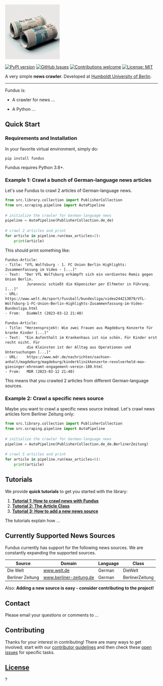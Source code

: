 <img alt="alt text" src="resources/fundus_logo.png" width="180"/>

[![PyPI version](https://badge.fury.io/py/fundus.svg)](https://badge.fury.io/py/fundus)
[![GitHub Issues](https://img.shields.io/github/issues/flairNLP/fundus.svg)](https://github.com/flairNLP/fundus/issues)
[![Contributions welcome](https://img.shields.io/badge/contributions-welcome-brightgreen.svg)](CONTRIBUTING.md)
[![License: MIT](https://img.shields.io/badge/License-MIT-brightgreen.svg)](https://opensource.org/licenses/MIT)

A very simple **news crawler**. 
Developed at [Humboldt University of Berlin](https://www.informatik.hu-berlin.de/en/forschung-en/gebiete/ml-en/).

---

Fundus is:
* A crawler for news ...

* A Python ...

## Quick Start

### Requirements and Installation

In your favorite virtual environment, simply do:

```
pip install fundus
```

Fundus requires Python 3.8+. 

### Example 1: Crawl a bunch of German-language news articles

Let's use Fundus to crawl 2 articles of German-language news. 

```python
from src.library.collection import PublisherCollection
from src.scraping.pipeline import AutoPipeline

# initialize the crawler for German-language news
pipeline = AutoPipeline(PublisherCollection.de_de)

# crawl 2 articles and print
for article in pipeline.run(max_articles=2):
    print(article)
```

This should print something like:

```console
Fundus-Article:
- Title: "VfL Wolfsburg - 1. FC Union Berlin Highlights: Zusammenfassung im Video - [...]"
- Text:  "Der VfL Wolfsburg erkämpft sich ein verdientes Remis gegen Union Berlin.
          Juranovic schießt die Köpenicker per Elfmeter in Führung. [...]"
- URL:    https://www.welt.de/sport/fussball/bundesliga/video244213079/VfL-Wolfsburg-1-FC-Union-Berlin-Highlights-Zusammenfassung-im-Video-Bundesliga.html
- From:   DieWelt (2023-03-12 21:40)

Fundus-Article:
- Title: "Herzensprojekt: Wie zwei Frauen aus Magdeburg Konzerte für kranke Kinder [...]"
- Text:  "Ein Aufenthalt im Krankenhaus ist nie schön. Für Kinder erst recht nicht. Für
          die Kleinsten ist der Alltag aus Operationen und Untersuchungen [...]"
- URL:    https://www.mdr.de/nachrichten/sachsen-anhalt/magdeburg/magdeburg/kinderklinikkonzerte-revolverheld-max-giesinger-ehrenamt-engagement-verein-100.html
- From:   MDR (2023-03-12 21:40)
```

This means that you crawled 2 articles from different German-language sources. 

### Example 2: Crawl a specific news source 

Maybe you want to crawl a specific news source instead. Let's crawl news articles form Berliner Zeitung only: 

```python
from src.library.collection import PublisherCollection
from src.scraping.pipeline import AutoPipeline

# initialize the crawler for German-language news
pipeline = AutoPipeline(PublisherCollection.de_de.BerlinerZeitung)

# crawl 5 articles and print
for article in pipeline.run(max_articles=5):
    print(article)
```

## Tutorials

We provide **quick tutorials** to get you started with the library:

1. [**Tutorial 1: How to crawl news with Fundus**](/resources/docs/...)
2. [**Tutorial 2: The Article Class**](/resources/docs/...)
3. [**Tutorial 3: How to add a new news source**](/resources/docs/...)

The tutorials explain how ...

## Currently Supported News Sources

Fundus currently has support for the following news sources. We are constantly expanding the supported sources.

| Source | Domain | Language | Class |
| ------ | -- | --- | --- |
| Die Welt | www.welt.de | German | DieWelt |
| Berliner Zeitung | www.berliner-zeitung.de | German | BerlinerZeitung |

Also: **Adding a new source is easy - consider contributing to the project!** 


## Contact

Please email your questions or comments to ...

## Contributing

Thanks for your interest in contributing! There are many ways to get involved;
start with our [contributor guidelines](CONTRIBUTING.md) and then
check these [open issues](https://github.com/flairNLP/fundus/issues) for specific tasks.


## [License](/LICENSE)

?